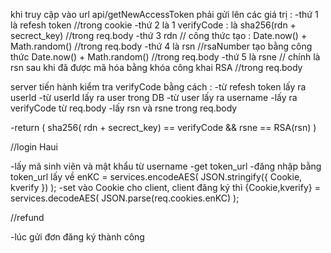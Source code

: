 khi truy cập vào url api/getNewAccessToken phải gửi lên các giá trị :
-thứ 1 là refesh token //trong cookie
-thứ 2 là 1 verifyCode : là sha256(rdn + secrect_key) //trong req.body
-thứ 3 rdn // công thức tạo : Date.now() + Math.random() //trong req.body
-thứ 4 là rsn //rsaNumber tạo bằng công thức Date.now() + Math.random() //trong req.body
-thứ 5 là rsne // chính là rsn sau khi đã được mã hóa bằng khóa công khai RSA //trong req.body

server tiến hành kiểm tra verifyCode bằng cách :
-từ refesh token lấy ra userId
-từ userId lấy ra user trong DB
-từ user lấy ra username
-lấy ra verifyCode từ req.body
-lấy rsn và rsne trong req.body

-return ( sha256(  rdn + secrect_key) ==  verifyCode && rsne == RSA(rsn) )


//login Haui

-lấy mã sinh viên và mật khẩu từ username
-get token_url
-đăng nhập bằng token_url lấy về enKC = services.encodeAES( JSON.stringify({ Cookie, kverify }) );
-set vào Cookie cho client, client đăng ký thì {Cookie,kverify} = services.decodeAES( JSON.parse(req.cookies.enKC) );


//refund

-lúc gửi đơn đăng ký thành công